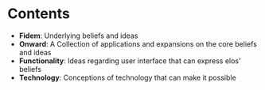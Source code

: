 Contents
========

* **Fidem**:         Underlying beliefs and ideas
* **Onward**:        A Collection of applications and expansions on the core beliefs and ideas
* **Functionality**: Ideas regarding user interface that can express elos' beliefs
* **Technology**:    Conceptions of technology that can make it possible

